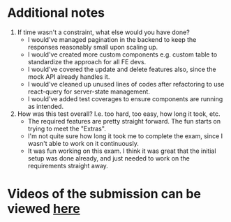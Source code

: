 # Additional notes

1. If time wasn't a constraint, what else would you have done?
   - I would've managed pagination in the backend to keep the responses reasonably small upon scaling up.
   - I would've created more custom components e.g. custom table to standardize the approach for all FE devs.
   - I would've covered the update and delete features also, since the mock API already handles it.
   - I would've cleaned up unused lines of codes after refactoring to use react-query for server-state management.
   - I would've added test coverages to ensure components are running as intended.
2. How was this test overall? I.e. too hard, too easy, how long it took, etc.
   - The required features are pretty straight forward. The fun starts on trying to meet the "Extras".
   - I'm not quite sure how long it took me to complete the exam, since I wasn't able to work on it continuously.
   - It was fun working on this exam. I think it was great that the initial setup was done already, and just needed to work on the requirements straight away.

# Videos of the submission can be viewed [here](https://drive.google.com/drive/folders/1SFu1EuKLH5gIBQrTaC2RD4iQVd3zAonU?usp=sharing)
